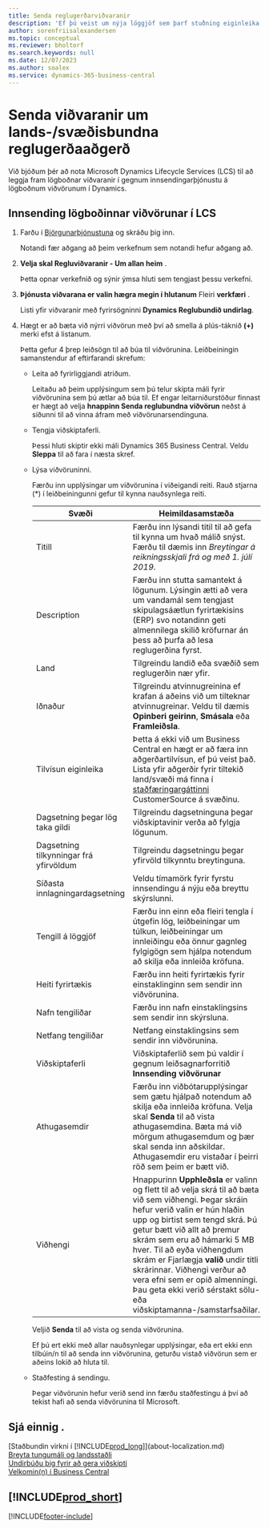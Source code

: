 ```yaml
---
title: Senda reglugerðarviðvaranir
description: 'Ef þú veist um nýja löggjöf sem þarf stuðning eiginleika í Business Central, getur þú fylgst með þessum leiðarvísi til að senda lögboðna viðvörun til framleiðsluteymis.'
author: sorenfriisalexandersen
ms.topic: conceptual
ms.reviewer: bholtorf
ms.search.keywords: null
ms.date: 12/07/2023
ms.author: soalex
ms.service: dynamics-365-business-central
---
```


# Senda viðvaranir um lands-/svæðisbundna reglugerðaaðgerð

Við bjóðum þér að nota Microsoft Dynamics Lifecycle Services (LCS) til að leggja fram lögboðnar viðvaranir í gegnum innsendingarþjónustu á lögboðnum viðvörunum í Dynamics.  

## Innsending lögboðinnar viðvörunar í LCS

1. Farðu í [Björgunarþjónustuna](https://lcs.dynamics.com) og skráðu þig inn.  

    Notandi fær aðgang að þeim verkefnum sem notandi hefur aðgang að.

2.  **Velja skal Regluviðvaranir - Um allan heim** .

    Þetta opnar verkefnið og sýnir ýmsa hluti sem tengjast þessu verkefni.

3.  **Þjónusta viðvarana er valin hægra megin í hlutanum** Fleiri **verkfæri** .

    Listi yfir viðvaranir með fyrirsögninni **Dynamics Reglubundið undirlag**.

4. Hægt er að bæta við nýrri viðvörun með því að smella á plús-táknið **(+)** merki efst á listanum.

    Þetta gefur 4 þrep leiðsögn til að búa til viðvörunina. Leiðbeiningin samanstendur af eftirfarandi skrefum:
    - Leita að fyrirliggjandi atriðum.

        Leitaðu að þeim upplýsingum sem þú telur skipta máli fyrir viðvörunina sem þú ætlar að búa til. Ef engar leitarniðurstöður finnast er hægt að velja **hnappinn Senda reglubundna viðvörun** neðst á síðunni til að vinna áfram með viðvörunarsendinguna.
    - Tengja viðskiptaferli.

        Þessi hluti skiptir ekki máli Dynamics 365 Business Central. Veldu **Sleppa** til að fara í næsta skref.
    - Lýsa viðvöruninni.

        Færðu inn upplýsingar um viðvörunina í viðeigandi reiti. Rauð stjarna (\*) í leiðbeiningunni gefur til kynna nauðsynlega reiti.

        |Svæði        |Heimildasamstæða                               |
        |-------------|------------------------------------------|
        |Titill  | Færðu inn lýsandi titil til að gefa til kynna um hvað málið snýst. Færðu til dæmis inn *Breytingar á reikningsskjali frá og með 1. júlí 2019*. |
        |Description  | Færðu inn stutta samantekt á lögunum. Lýsingin ætti að vera um vandamál sem tengjast skipulagsáætlun fyrirtækisins (ERP) svo notandinn geti almennilega skilið kröfurnar án þess að þurfa að lesa reglugerðina fyrst.|
        |Land  | Tilgreindu landið eða svæðið sem reglugerðin nær yfir.|
        |Iðnaður| Tilgreindu atvinnugreinina ef krafan á aðeins við um tilteknar atvinnugreinar. Veldu til dæmis **Opinberi geirinn**, **Smásala** eða **Framleiðsla**.|
        |Tilvísun eiginleika  | Þetta á ekki við um Business Central en hægt er að færa inn aðgerðartilvísun, ef þú veist það. Lista yfir aðgerðir fyrir tiltekið land/svæði má finna í [staðfæringargáttinni](/dynamics/s-e/)  CustomerSource á svæðinu. |
        |Dagsetning þegar lög taka gildi  | Tilgreindu dagsetninguna þegar viðskiptavinir verða að fylgja lögunum.|
        |Dagsetning tilkynningar frá yfirvöldum  | Tilgreindu dagsetningu þegar yfirvöld tilkynntu breytinguna.|
        |Síðasta innlagningardagsetning  | Veldu tímamörk fyrir fyrstu innsendingu á nýju eða breyttu skýrslunni.|
        |Tengill á löggjöf  | Færðu inn einn eða fleiri tengla í útgefin lög, leiðbeiningar um túlkun, leiðbeiningar um innleiðingu eða önnur gagnleg fylgigögn sem hjálpa notendum að skilja eða innleiða kröfuna.|
        |Heiti fyrirtækis  | Færðu inn heiti fyrirtækis fyrir einstaklinginn sem sendir inn viðvörunina.|
        |Nafn tengiliðar  | Færðu inn nafn einstaklingsins sem sendir inn skýrsluna. |
        |Netfang tengiliðar  | Netfang einstaklingsins sem sendir inn viðvörunina.|
        |Viðskiptaferli  | Viðskiptaferlið sem þú valdir í gegnum leiðsagnarforritið **Innsending viðvörunar**|
        |Athugasemdir  | Færðu inn viðbótarupplýsingar sem gætu hjálpað notendum að skilja eða innleiða kröfuna. Velja skal **Senda** til að vista athugasemdina. Bæta má við mörgum athugasemdum og þær skal senda inn aðskildar. Athugasemdir eru vistaðar í þeirri röð sem þeim er bætt við. |
        |Viðhengi  | Hnappurinn **Upphleðsla** er valinn og flett til að velja skrá til að bæta við sem viðhengi. Þegar skráin hefur verið valin er hún hlaðin upp og birtist sem tengd skrá. Þú getur bætt við allt að þremur skrám sem eru að hámarki 5 MB hver. Til að eyða viðhengdum skrám er Fjarlægja **valið** undir titli skrárinnar. Viðhengi verður að vera efni sem er opið almenningi. Þau geta ekki verið sérstakt sölu- eða viðskiptamanna-/samstarfsaðilar.|

        Veljið **Senda** til að vista og senda viðvörunina.

        Ef þú ert ekki með allar nauðsynlegar upplýsingar, eða ert ekki enn tilbúin/n til að senda inn viðvörunina, geturðu vistað viðvörun sem er aðeins lokið að hluta til.

    - Staðfesting á sendingu.

      Þegar viðvörunin hefur verið send inn færðu staðfestingu á því að tekist hafi að senda viðvörunina til Microsoft.

## Sjá einnig .

[Staðbundin virkni í [!INCLUDE[prod_long](includes/prod_long.md)]](about-localization.md)  
[Breyta tungumáli og landsstaðli](about-locale-language.md)  
[Undirbúðu þig fyrir að gera viðskipti](ui-get-ready-business.md)  
[Velkomin(n) í Business Central](welcome.md)  

## [!INCLUDE[prod_short](includes/free_trial_md.md)]  


[!INCLUDE[footer-include](includes/footer-banner.md)]